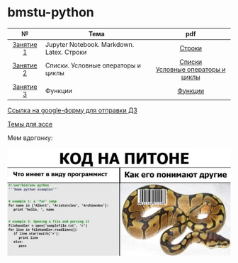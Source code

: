 # bmstu-python

| № | Тема | pdf |
|:---:|---|:---:|
| [Занятие 1](./lection%201/) | Jupyter Notebook. Markdown. Latex. Строки|[Строки](./lection%201/Strings.pdf)|
| [Занятие 2](./lection%202/) | Списки. Условные операторы и циклы|[Списки](./lection%202/Lists.pdf) <br> [Условные операторы и циклы](./lection%202/Basics.pdf)|
| [Занятие 3](./lection%203/) | Функции|[Функции](./lection%203/Funcions.pdf)|

[Ссылка на google-форму для отправки ДЗ](https://forms.gle/wLXbGiJVnYXxazXG9)

[Темы для эссе](./tasks.txt)

Мем вдогонку:

<img src = ".\img\mem.jpg" width = "640"/>
